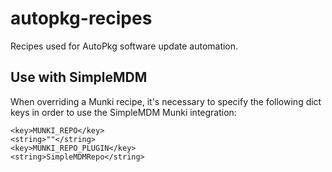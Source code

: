 # autopkg-recipes

Recipes used for AutoPkg software update automation.

## Use with SimpleMDM

When overriding a Munki recipe, it's necessary to specify the following dict keys in order to use the SimpleMDM Munki integration:

```
<key>MUNKI_REPO</key>
<string>""</string>
<key>MUNKI_REPO_PLUGIN</key>
<string>SimpleMDMRepo</string>
```
